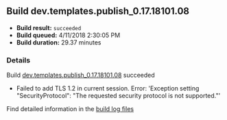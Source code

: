 ## Build dev.templates.publish_0.17.18101.08
- **Build result:** `succeeded`
- **Build queued:** 4/11/2018 2:30:05 PM
- **Build duration:** 29.37 minutes
### Details
Build [dev.templates.publish_0.17.18101.08](https://winappstudio.visualstudio.com/web/build.aspx?pcguid=a4ef43be-68ce-4195-a619-079b4d9834c2&builduri=vstfs%3a%2f%2f%2fBuild%2fBuild%2f25459) succeeded

+ Failed to add TLS 1.2 in current session. Error: 'Exception setting "SecurityProtocol": "The requested security protocol is not supported."'

Find detailed information in the [build log files](https://uwpctdiags.blob.core.windows.net/buildlogs/dev.templates.publish_0.17.18101.08_logs.zip)
